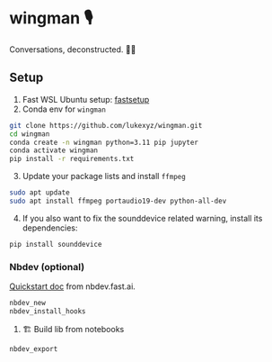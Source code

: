 # wingman 🎙️
 Conversations, deconstructed. 📝🔬

## Setup
1. Fast WSL Ubuntu setup: [fastsetup](https://github.com/AnswerDotAI/fastsetup)
2. Conda env for `wingman`
```bash
git clone https://github.com/lukexyz/wingman.git
cd wingman
conda create -n wingman python=3.11 pip jupyter
conda activate wingman
pip install -r requirements.txt
```
3. Update your package lists and install `ffmpeg`
```bash
sudo apt update
sudo apt install ffmpeg portaudio19-dev python-all-dev
```
4. If you also want to fix the sounddevice related warning, install its dependencies:
```bashsudo apt install libportaudio2 libasound-dev
pip install sounddevice
```
### Nbdev (optional)  
[Quickstart doc](https://nbdev.fast.ai/tutorials/tutorial.html) from nbdev.fast.ai.
```bash
nbdev_new
nbdev_install_hooks 
```
1. 🏗️ Build lib from notebooks  
```bash
nbdev_export
```
